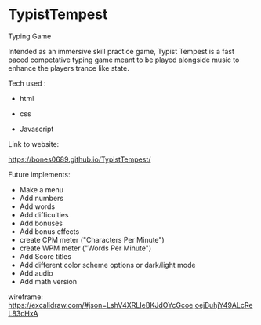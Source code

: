 # TypistTempest

Typing Game

Intended as an immersive skill practice game, Typist Tempest is a fast paced competative typing game meant to be played alongside music to enhance the players trance like state.

Tech used :

- html

- css

- Javascript

Link to website:

https://bones0689.github.io/TypistTempest/

Future implements: 

- Make a menu
- Add numbers
- Add words
- Add difficulties
- Add bonuses
- Add bonus effects
- create CPM meter ("Characters Per Minute")
- create WPM meter ("Words Per Minute")
- Add Score titles 
- Add different color scheme options or dark/light mode
- Add audio
- Add math version

wireframe:
https://excalidraw.com/#json=LshV4XRLIeBKJdOYcGcoe,oejBuhjY49ALcReL83cHxA


